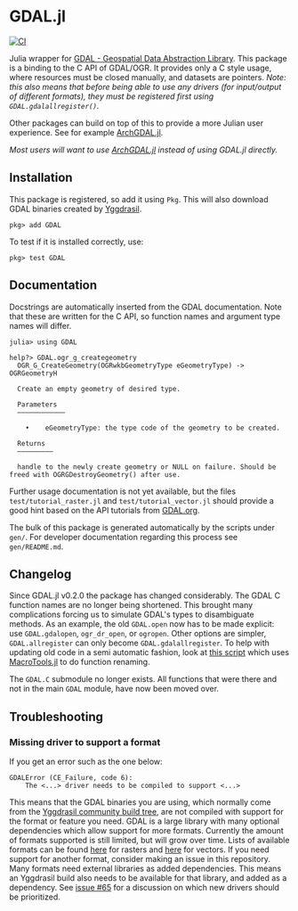 # GDAL.jl
[![CI](https://github.com/JuliaGeo/GDAL.jl/workflows/CI/badge.svg)](https://github.com/JuliaGeo/GDAL.jl/actions?query=workflow%3ACI)

Julia wrapper for [GDAL - Geospatial Data Abstraction Library](http://gdal.org/).
This package is a binding to the C API of GDAL/OGR. It provides only a C style usage, where resources must be closed manually, and datasets are pointers. *Note: this also means that before being able to use any drivers (for input/output of different formats), they must be registered first using `GDAL.gdalallregister()`.*

Other packages can build on top of this to provide a more Julian user experience. See for example [ArchGDAL.jl](https://github.com/yeesian/ArchGDAL.jl).

*Most users will want to use [ArchGDAL.jl](https://github.com/yeesian/ArchGDAL.jl) instead of using GDAL.jl directly.*

## Installation
This package is registered, so add it using `Pkg`. This will also download GDAL binaries created by [Yggdrasil](https://github.com/JuliaPackaging/Yggdrasil/tree/master/G/GDAL).
```
pkg> add GDAL
```
To test if it is installed correctly, use:
```
pkg> test GDAL
```

## Documentation
Docstrings are automatically inserted from the GDAL documentation. Note that these are written for the C API, so function names and argument type names will differ.
```
julia> using GDAL

help?> GDAL.ogr_g_creategeometry
  OGR_G_CreateGeometry(OGRwkbGeometryType eGeometryType) -> OGRGeometryH

  Create an empty geometry of desired type.

  Parameters
  ––––––––––––

    •    eGeometryType: the type code of the geometry to be created.

  Returns
  –––––––––

  handle to the newly create geometry or NULL on failure. Should be freed with OGRGDestroyGeometry() after use.
```

Further usage documentation is not yet available, but the files `test/tutorial_raster.jl` and `test/tutorial_vector.jl` should provide a good hint based on the API tutorials from [GDAL.org](http://gdal.org/).

The bulk of this package is generated automatically by the scripts under `gen/`. For developer documentation regarding this process see `gen/README.md`.

## Changelog

Since GDAL.jl v0.2.0 the package has changed considerably. The GDAL C function names are no longer being shortened. This brought many complications forcing us to simulate GDAL's types to disambiguate methods. As an example, the old `GDAL.open` now has to be made explicit: use `GDAL.gdalopen`, `ogr_dr_open`, or `ogropen`. Other options are simpler, `GDAL.allregister` can only become `GDAL.gdalallregister`. To help with updating old code in a semi automatic fashion, look at [this script](https://gist.github.com/visr/0a2ad3fe92073345c93c2ca42f5f58a0#file-renamer-jl) which uses [MacroTools.jl](https://mikeinnes.github.io/MacroTools.jl/stable/sourcewalk/) to do function renaming.

The `GDAL.C` submodule no longer exists. All functions that were there and not in the main `GDAL` module, have now been moved over.

## Troubleshooting

### Missing driver to support a format

If you get an error such as the one below:
```
GDALError (CE_Failure, code 6):
    The <...> driver needs to be compiled to support <...>
```

This means that the GDAL binaries you are using, which normally come from the [Yggdrasil community build tree](https://github.com/JuliaPackaging/Yggdrasil/tree/master/G/GDAL), are not compiled with support for the format or feature you need. GDAL is a large library with many optional dependencies which allow support for more formats. Currently the amount of formats supported is still limited, but will grow over time. Lists of available formats can be found [here](https://gdal.org/drivers/raster/index.html) for rasters and [here](https://gdal.org/drivers/vector/index.html) for vectors. If you need support for another format, consider making an issue in this repository. Many formats need external libraries as added dependencies. This means an Yggdrasil build also needs to be available for that library, and added as a dependency. See [issue #65](https://github.com/JuliaGeo/GDAL.jl/issues/65) for a discussion on which new drivers should be prioritized.

